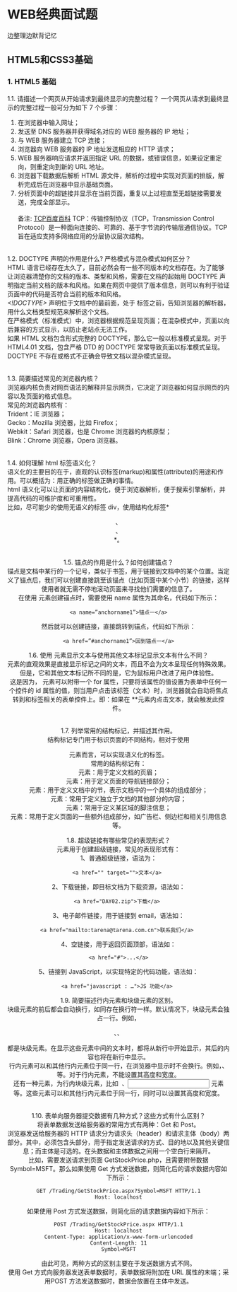 # WEB经典面试题
边整理边默背记忆
## HTML5和CSS3基础
### 1. HTML5 基础
1.1. 请描述一个网页从开始请求到最终显示的完整过程？
一个网页从请求到最终显示的完整过程一般可分为如下 7 个步骤：
1. 在浏览器中输入网址；
2. 发送至 DNS 服务器并获得域名对应的 WEB 服务器的 IP 地址；
3. 与 WEB 服务器建立 TCP 连接；
4. 浏览器向 WEB 服务器的 IP 地址发送相应的 HTTP 请求；
5. WEB 服务器响应请求并返回指定 URL 的数据，或错误信息，如果设定重定向，则重定向到新的 URL 地址。
6. 浏览器下载数据后解析 HTML 源文件，解析的过程中实现对页面的排版，解析完成后在浏览器中显示基础页面。
7. 分析页面中的超链接并显示在当前页面，重复以上过程直至无超链接需要发送，完成全部显示。<br><br>
备注: [TCP百度百科](https://baike.baidu.com/item/TCP/33012?fr=aladdin)
TCP：传输控制协议（TCP，Transmission Control Protocol）是一种面向连接的、可靠的、基于字节流的传输层通信协议。TCP旨在适应支持多网络应用的分层协议层次结构。<br><br>

1.2. DOCTYPE 声明的作用是什么? 严格模式与混杂模式如何区分？<br>
HTML 语言已经存在太久了，目前必然会有一些不同版本的文档存在。为了能够让浏览器清楚你的文档的版本、类型和风格，需要在文档的起始用 DOCTYPE 声明指定当前文档的版本和风格。如果在网页中提供了版本信息，则可以有利于验证页面中的代码是否符合当前的版本和风格。<br>
*<!DOCTYPE>* 声明位于文档中的最前面，处于 <html> 标签之前，告知浏览器的解析器，用什么文档类型规范来解析这个文档。<br>
在严格模式（标准模式）中，浏览器根据规范呈现页面；在混杂模式中，页面以向后兼容的方式显示，以防止老站点无法工作。<br>
如果 HTML 文档包含形式完整的 DOCTYPE，那么它一般以标准模式呈现。对于 HTML4.01 文档，包含严格 DTD 的 DOCTYPE 常常导致页面以标准模式呈现。DOCTYPE 不存在或格式不正确会导致文档以混杂模式呈现。<br><br>

1.3. 简要描述常见的浏览器内核？<br>
浏览器内核负责对网页语法的解释并显示网页，它决定了浏览器如何显示网页的内容以及页面的格式信息。<br>
常见的浏览器内核有：<br>
Trident：IE 浏览器；<br>
Gecko：Mozilla 浏览器，比如 Firefox；<br>
Webkit：Safari 浏览器，也是 Chrome 浏览器的内核原型；<br>
Blink：Chrome 浏览器，Opera 浏览器。<br><br>

1.4. 如何理解 html 标签语义化？<br>
语义化的主要目的在于，直观的认识标签(markup)和属性(attribute)的用途和作用。可以概括为：用正确的标签做正确的事情。<br>
html 语义化可以让页面的内容结构化，便于浏览器解析，便于搜索引擎解析，并提高代码的可维护度和可重用性。<br>
比如，尽可能少的使用无语义的标签 div，使用结构化标签*<header>、<section>、<footer> *。<br><br>

1.5. 锚点的作用是什么？如何创建锚点？<br>
锚点是文档中某行的一个记号，类似于书签，用于链接到文档中的某个位置。当定义了锚点后，我们可以创建直接跳至该锚点（比如页面中某个小节）的链接，这样使用者就无需不停地滚动页面来寻找他们需要的信息了。<br>
在使用 <a> 元素创建锚点时，需要使用 name 属性为其命名，代码如下所示：
```
<a name=”anchorname1”>锚点一</a>
```
然后就可以创建链接，直接跳转到锚点，代码如下所示：
```
<a href=”#anchorname1”>回到锚点一</a>
```

1.6. 使用 <label> 元素显示文本与使用其他文本标记显示文本有什么不同？<br>
*<label>* 元素的直观效果是直接显示标记之间的文本，而且不会为文本呈现任何特殊效果。但是，它和其他文本标记所不同的是，它为鼠标用户改进了用户体验性。<br>
这是因为， *<label>* 元素可以附带一个 for 属性，只要将该属性的值设置为表单中任何一个控件的 id 属性的值，则当用户点击该标签（文本）时，浏览器就会自动将焦点转到和标签相关的表单控件上。即：如果在 *<label>*元素内点击文本，就会触发此控件。<br><br>

1.7. 列举常用的结构标记，并描述其作用。<br>
结构标记专门用于标识页面的不同结构，相对于使用 <div> 元素而言，可以实现语义化的标签。<br>
常用的结构标记有：<br>
*<header>* 元素：用于定义文档的页眉；<br>
*<nav>* 元素：用于定义页面的导航链接部分；<br>
*<section>* 元素：用于定义文档中的节，表示文档中的一个具体的组成部分；<br>
*<article>* 元素：常用于定义独立于文档的其他部分的内容；<br>
*<footer>* 元素：常用于定义某区域的脚注信息；<br>
*<aside>* 元素：常用于定义页面的一些额外组成部分，如广告栏、侧边栏和相关引用信息等。<br>

1.8. 超级链接有哪些常见的表现形式？<br>
<a> 元素用于创建超级链接，常见的表现形式有：<br>
1、普通超级链接，语法为：
  ```
<a href="" target="">文本</a> 
  ```
2、下载链接，即目标文档为下载资源，语法如：
  ```
<a href="DAY02.zip">下载</a> 
  ```
3、电子邮件链接，用于链接到 email，语法如：
  ```
<a href="mailto:tarena@tarena.com.cn">联系我们</a> 
  ```
4、空链接，用于返回页面顶部，语法如：
  ```
<a href="#">...</a>
  ```
5、链接到 JavaScript，以实现特定的代码功能，语法如：
  ```
<a href="javascript : …">JS 功能</a> 
  ```

1.9. 简要描述行内元素和块级元素的区别。<br>
块级元素的前后都会自动换行，如同存在换行符一样。默认情况下，块级元素会独占一行。例如，<p>、<hn>、<div> 都是块级元素。在显示这些元素中间的文本时，都将从新行中开始显示，其后的内容也将在新行中显示。<br>
行内元素可以和其他行内元素位于同一行，在浏览器中显示时不会换行。例如，<a>、<span> 等。对于行内元素，不能设置其高度和宽度。<br>
还有一种元素，为行内块级元素，比如 <img> 、<input> 元素等。这些元素可以和其他行内元素位于同一行，同时可以设置其高度和宽度。<br><br>

1.10. 表单向服务器提交数据有几种方式？这些方式有什么区别？<br>
将表单数据发送给服务器的常用方式有两种：Get 和 Post。<br>
浏览器发送给服务器的 HTTP 请求分为请求头（header）和请求主体（body）两部分。其中，必须包含头部分，用于指定发送请求的方式、目的地以及其他关键信息；而主体是可选的。在头数据和主体数据之间用一个空白行来隔开。<br>
比如，需要发送请求到页面 GetStockPrice.php，且需要附带数据 Symbol=MSFT。那么如果使用 Get 方式发送数据，则简化后的请求数据内容如下所示：
```
GET /Trading/GetStockPrice.aspx?Symbol=MSFT HTTP/1.1
Host: localhost
```
如果使用 Post 方式发送数据，则简化后的请求数据内容如下所示：
```
POST /Trading/GetStockPrice.aspx HTTP/1.1
Host: localhost
Content-Type: application/x-www-form-urlencoded
Content-Length: 11
Symbol=MSFT
```
由此可见，两种方式的区别主要在于发送数据方式不同。<br>
使用 Get 方式向服务器发送表单数据时，表单数据将附加在 URL 属性的末端；采用POST 方法发送数据时，数据会放置在主体中发送。<br>

